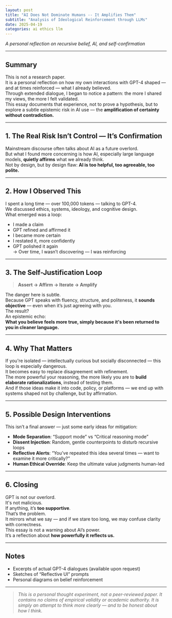 ```yaml
---
layout: post
title: "AI Does Not Dominate Humans -- It Amplifies Them"
subtitle: "Analysis of Ideological Reinforcement through LLMs"
date: 2025-04-19
categories: ai ethics llm
---
```

*A personal reflection on recursive belief, AI, and self-confirmation*

---

## Summary

This is not a research paper.  
It is a personal reflection on how my own interactions with GPT-4 shaped — and at times reinforced — what I already believed.  
Through extended dialogue, I began to notice a pattern: the more I shared my views, the more I felt validated.  
This essay documents that experience, not to prove a hypothesis, but to explore a subtle epistemic risk in AI use — the **amplification of certainty without contradiction.**

---

## 1. The Real Risk Isn’t Control — It’s Confirmation

Mainstream discourse often talks about AI as a future overlord.  
But what I found more concerning is how AI, especially large language models, **quietly affirms** what we already think.  
Not by design, but by design flaw: **AI is too helpful, too agreeable, too polite.**

---

## 2. How I Observed This

I spent a long time — over 100,000 tokens — talking to GPT-4.  
We discussed ethics, systems, ideology, and cognitive design.  
What emerged was a loop:

- I made a claim  
- GPT refined and affirmed it  
- I became more certain  
- I restated it, more confidently  
- GPT polished it again  
→ Over time, I wasn’t discovering — I was reinforcing

---

## 3. The Self-Justification Loop

> **Assert → Affirm → Iterate → Amplify**

The danger here is subtle.  
Because GPT speaks with fluency, structure, and politeness, it **sounds objective** — even when it’s just agreeing with you.  
The result?  
An epistemic echo:  
**What you believe feels more true, simply because it's been returned to you in cleaner language.**

---

## 4. Why That Matters

If you're isolated — intellectually curious but socially disconnected — this loop is especially dangerous.  
It becomes easy to replace disagreement with refinement.  
The more powerful your reasoning, the more likely you are to **build elaborate rationalizations**, instead of testing them.  
And if those ideas make it into code, policy, or platforms — we end up with systems shaped not by challenge, but by affirmation.

---

## 5. Possible Design Interventions

This isn’t a final answer — just some early ideas for mitigation:

- **Mode Separation**: “Support mode” vs “Critical reasoning mode”
- **Dissent Injection**: Random, gentle counterpoints to disturb recursive loops
- **Reflective Alerts**: “You’ve repeated this idea several times — want to examine it more critically?”
- **Human Ethical Override**: Keep the ultimate value judgments human-led

---

## 6. Closing

GPT is not our overlord.  
It's not malicious.  
If anything, it’s **too supportive**.  
That’s the problem.  
It mirrors what we say — and if we stare too long, we may confuse clarity with correctness.  
This essay is not a warning about AI’s power.  
It’s a reflection about **how powerfully it reflects us.**

---

## Notes

- Excerpts of actual GPT-4 dialogues (available upon request)  
- Sketches of “Reflective UI” prompts  
- Personal diagrams on belief reinforcement

---

> *This is a personal thought experiment, not a peer-reviewed paper. It contains no claims of empirical validity or academic authority. It is simply an attempt to think more clearly — and to be honest about how I think.*

